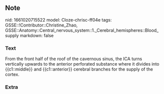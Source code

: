 ## Note
nid: 1661020715522
model: Cloze-chrisc-ff04e
tags: GSSE::!Contributor::Christine_Zhao, GSSE::Anatomy::Central_nervous_system::1._Cerebral_hemispheres::Blood_supply
markdown: false

### Text
<div>
  <div>
    <div>
      <div>
        <div>
          From the front half of the roof of the cavernous sinus,
          the ICA turns vertically upwards to the anterior
          perforated substance where it divides into {{c1::middle}}
          and {{c1::anterior}} cerebral branches for the supply of
          the cortex.
        </div>
      </div>
    </div>
  </div>
</div>

### Extra

